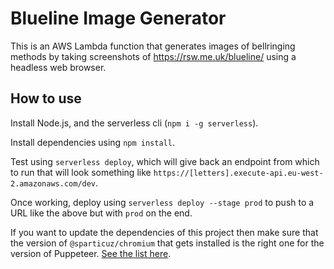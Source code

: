 # Blueline Image Generator
This is an AWS Lambda function that generates images of bellringing methods by
taking screenshots of https://rsw.me.uk/blueline/ using a headless web browser.

## How to use
Install Node.js, and the serverless cli (`npm i -g serverless`).

Install dependencies using `npm install`.

Test using `serverless deploy`, which will give back an endpoint from which to run
that will look something like `https://[letters].execute-api.eu-west-2.amazonaws.com/dev`.

Once working, deploy using `serverless deploy --stage prod` to push to a URL like
the above but with `prod` on the end.

If you want to update the dependencies of this project then make sure that the
version of `@sparticuz/chromium` that gets installed is the right one for the
version of Puppeteer. [See the list here](https://pptr.dev/chromium-support/).
